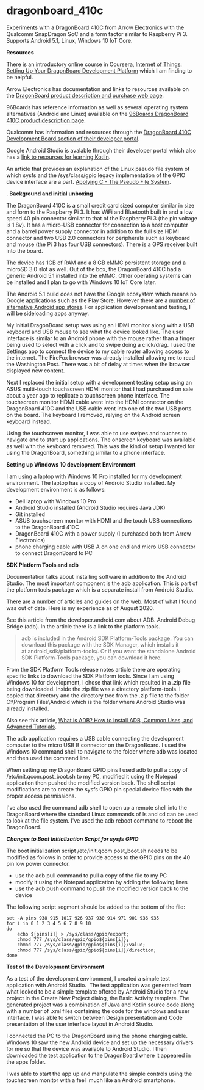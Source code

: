 # dragonboard_410c
Experiments with a DragonBoard 410C from Arrow Electronics with the Qualcomm SnapDragon SoC and a form factor similar to Raspberry Pi 3. Supports Android 5.1, Linux, Windows 10 IoT Core.

**Resources**

There is an introductory online course in Coursera, [Internet of Things: Setting Up Your DragonBoard Development Platform](https://www.coursera.org/learn/internet-of-things-dragonboard/) which I am finding to be helpful.

Arrow Electronics has documentation and links to resources available on the [DragonBoard product description and purchase web page](https://www.arrow.com/en/products/dragonboard410c/arrow-development-tools).

96Boards has reference information as well as several operating system alternatives (Android and Linux) available on the [96Boards DragonBoard 410C product description page](https://www.96boards.org/product/dragonboard410c/).

Qualcomm has information and resources through the [DragonBoard 410C Development Board section of their developer portal](https://developer.qualcomm.com/hardware/dragonboard-410c).

Google Android Studio is avalable through their developer portal which also has a [link to resources for learning Kotlin](https://developer.android.com/kotlin).

An article that provides an explanation of the Linux pseudo file system of which sysfs and the /sys/class/gpio legacy implementation of the GPIO device interface are a part. [Applying C - The Pseudo File System](https://www.i-programmer.info/programming/cc/12949-applying-c-the-pseudo-file-system.html).

.
**Background and initial unboxing**

The DragonBoard 410C is a small credit card sized computer similar in size and form to the Raspberry Pi 3. It has WiFi and Bluetooth built in and a low speed 40 pin connector similar to that of the Raspberry Pi 3 (the pin voltage is 1.8v). It has a micro-USB connector for connection to a host computer and a barrel power supply connector in addition to the full size HDMI connector and two USB 2.0 connectors for peripherals such as keyboard and mouse (the Pi 3 has four USB connectors). There is a GPS receiver built into the board.

The device has 1GB of RAM and a 8 GB eMMC persistent storage and a microSD 3.0 slot as well. Out of the box, the DragonBoard 410C had a generic Android 5.1 installed into the eMMC. Other operating systems can be installed and I plan to go with Windows 10 IoT Core later.

The Android 5.1 build does not have the Google ecosystem which means no Google applications such as the Play Store. However there are a [number of alternative Android app stores](https://theappsolutions.com/blog/marketing/alternative-android-app-stores/). For application development and testing, I will be sideloading apps anyway.

My initial DragonBoard setup was using an HDMI monitor along with a USB keyboard and USB mouse to see what the device looked like. The user interface is similar to an Android phone with the mouse rather than a finger being used to select with a click and to swipe doing a click/drag. I used the Settings app to connect the device to my cable router allowing access to the internet. The FireFox browser was already installed allowing me to read the Washington Post. There was a bit of delay at times when the browser displayed new content.

Next I replaced the initial setup with a development testing setup using an ASUS multi-touch touchscreen HDMI monitor that I had purchased on sale about a year ago to replicate a touchscreen phone interface. The touchscreen monitor HDMI cable went into the HDMI connector on the DragonBoard 410C and the USB cable went into one of the two USB ports on the board. The keyboard I removed, relying on the Android screen keyboard instead.

Using the touchscreen monitor, I was able to use swipes and touches to navigate and to start up applications. The onscreen keyboard was available as well with the keyboard removed. This was the kind of setup I wanted for using the DragonBoard, something similar to a phone interface.

**Setting up Windows 10 development Environment**

I am using a laptop with Windows 10 Pro installed for my development environment. The laptop has a copy of Android Studio installed. My development environment is as follows:

 - Dell laptop with Windows 10 Pro
 - Android Studio installed (Android Studio requires Java JDK)
 - Git installed
 - ASUS touchscreen monitor with HDMI and the touch USB connections to the DragonBoard 410C
 - DragonBoard 410C with a power supply (I purchased both from Arrow Electronics)
 - phone charging cable with USB A on one end and micro USB connector to connect DragonBoard to PC
 
 **SDK Platform Tools and adb**
 
Documentation talks about installing software in addition to the Android Studio. The most important component is the adb application. This is part of the platform tools package which is a separate install from Android Studio.

There are a number of articles and guides on the web. Most of what I found was out of date. Here is my experience as of August 2020.

See this article from the developer.android.com about ADB. Android Debug Bridge (adb). In the article there is a link to the platform tools.

> adb is included in the Android SDK Platform-Tools package. You can download this package with the SDK Manager, which installs it at android_sdk/platform-tools/. 
Or if you want the standalone Android SDK Platform-Tools package, you can download it here.

From the SDK Platform Tools release notes article there are operating specific links to download the SDK Platform tools. Since I am using Windows 10 for development, I chose that link which resulted in a .zip file being downloaded. Inside the zip file was a directory platform-tools. I copied that directory and the directory tree from the .zip file to the folder C:\Program Files\Android which is the folder where Android Studio was already installed.

Also see this article, [What is ADB? How to Install ADB, Common Uses, and Advanced Tutorials](https://www.xda-developers.com/what-is-adb/).

The adb application requires a USB cable connecting the development computer to the micro USB B connector on the DragonBoard. I used the Windows 10 command shell to navigate to the folder where adb was located and then used the command line.

When setting up my DragonBoard GPIO pins I used adb to pull a copy of /etc/init.qcom.post_boot.sh to my PC, modified it using the Notepad application then pushed the modified version back. The shell script modifications are to create the sysfs GPIO pin special device files with the proper access permissions.

I've also used the command adb shell to open up a remote shell into the DragonBoard where the standard Linux commands of ls and cd can be used to look at the file system. I've used the adb reboot command to reboot the DragonBoard.

***Changes to Boot Initialization Script for sysfs GPIO***

The boot initialization script /etc/init.qcom.post_boot.sh needs to be modified as follows in order to provide access to the GPIO pins on the 40 pin low power connector.
 - use the adb pull command to pull a copy of the file to my PC
 - modify it using the Notepad application by adding the following lines
 - use the adb push command to push the modified version back to the device

The following script segment should be added to the bottom of the file:

    set -A pins 938 915 1017 926 937 930 914 971 901 936 935
    for i in 0 1 2 3 4 5 6 7 8 9 10
    do
        echo ${pins[i]} > /sys/class/gpio/export;
        chmod 777 /sys/class/gpio/gpio${pins[i]};
        chmod 777 /sys/class/gpio/gpio${pins[i]}/value;
        chmod 777 /sys/class/gpio/gpio${pins[i]}/direction;
    done



**Test of the Development Environment**

As a test of the development environment, I created a simple test application with Android Studio.  The test application was generated from what looked to be a simple template offered by Android Studio for a new project in the Create New Project dialog, the Basic Activity template. The generated project was a combination of Java and Kotlin source code along with a number of .xml files containing the code for the windows and user interface. I was able to switch between Design presentation and Code presentation of the user interface layout in Android Studio.

I connected the PC to the DragonBoard using the phone charging cable. Windows 10 saw the new Android device and set up the necessary drivers for me so that the device was available to Android Studio. I then downloaded the test application to the DragonBoard where it appeared in the apps folder.

I was able to start the app up and manpulate the simple controls using the touchscreen monitor with a feel  much like an Android smartphone.
